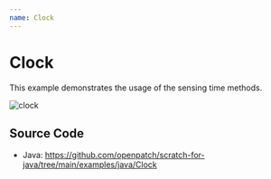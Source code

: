 ```yaml
---
name: Clock
---
```


# Clock

This example demonstrates the usage of the sensing time methods.

![clock](/assets/clock.gif)

## Source Code

- Java: https://github.com/openpatch/scratch-for-java/tree/main/examples/java/Clock